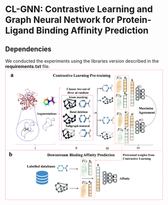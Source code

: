 # CL-GNN: Contrastive Learning and Graph Neural Network for Protein-Ligand Binding Affinity Prediction 
## Dependencies
We conducted the experiments using the libraries version described in the **requirements.txt** file.
![image](https://github.com/Shaoruisun/CL-GNN/blob/main/Figure.png)
